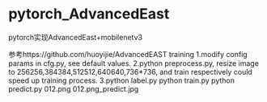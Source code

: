 # pytorch_AdvancedEast
pytorch实现AdvancedEast+mobilenetv3

参考https://github.com/huoyijie/AdvancedEAST 
training
1.modify config params in cfg.py, see default values.
2.python preprocess.py, resize image to 256256,384384,512512,640640,736*736, and train respectively could speed up training process.
3.python label.py
python train.py
python predict.py
012.png 012.png_predict.jpg
